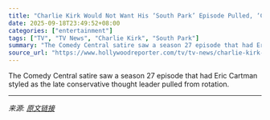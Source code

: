 ```yaml
---
title: "Charlie Kirk Would Not Want His ‘South Park’ Episode Pulled, ‘Charlie Kirk Show’ Producer Insists"
date: 2025-09-18T23:49:52+08:00
categories: ["entertainment"]
tags: ["TV", "TV News", "Charlie Kirk", "South Park"]
summary: "The Comedy Central satire saw a season 27 episode that had Eric Cartman styled as the late conservative thought leader pulled from rotation."
source_url: "https://www.hollywoodreporter.com/tv/tv-news/charlie-kirk-south-park-episode-not-pulled-producer-1236375435/"
---
```


The Comedy Central satire saw a season 27 episode that had Eric Cartman styled as the late conservative thought leader pulled from rotation.

---

*来源: [原文链接](https://www.hollywoodreporter.com/tv/tv-news/charlie-kirk-south-park-episode-not-pulled-producer-1236375435/)*
